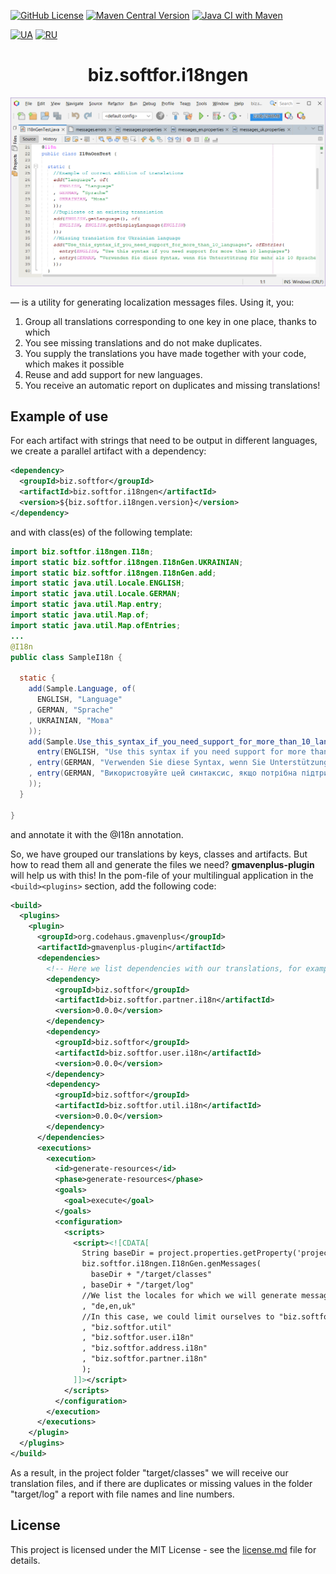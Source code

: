 [![GitHub License](https://img.shields.io/github/license/ovsyannykov/biz.softfor.i18ngen)](license.md)
[![Maven Central Version](https://img.shields.io/maven-central/v/biz.softfor/biz.softfor.spring.i18ngen)](https://mvnrepository.com/artifact/biz.softfor/biz.softfor.spring.i18ngen)
[![Java CI with Maven](https://github.com/ovsyannykov/biz.softfor.i18ngen/actions/workflows/maven.yml/badge.svg)](https://github.com/ovsyannykov/biz.softfor.i18ngen/actions/workflows/maven.yml)

[![UA](https://img.shields.io/badge/UA-yellow)](readme.ua.md)
[![RU](https://img.shields.io/badge/RU-black)](readme.ru.md)

<h1 align="center">biz.softfor.i18ngen</h1>

![Generate it!](readme.png)

— is a utility for generating localization messages files. Using it, you:
1. Group all translations corresponding to one key in one place, thanks to which
2. You see missing translations and do not make duplicates.
3. You supply the translations you have made together with your code, which
makes it possible
4. Reuse and add support for new languages.
5. You receive an automatic report on duplicates and missing translations!

## Example of use

For each artifact with strings that need to be output in different languages,
we create a parallel artifact with a dependency:
```xml
<dependency>
  <groupId>biz.softfor</groupId>
  <artifactId>biz.softfor.i18ngen</artifactId>
  <version>${biz.softfor.i18ngen.version}</version>
</dependency>
```
and with class(es) of the following template:
```java
import biz.softfor.i18ngen.I18n;
import static biz.softfor.i18ngen.I18nGen.UKRAINIAN;
import static biz.softfor.i18ngen.I18nGen.add;
import static java.util.Locale.ENGLISH;
import static java.util.Locale.GERMAN;
import static java.util.Map.entry;
import static java.util.Map.of;
import static java.util.Map.ofEntries;
...
@I18n
public class SampleI18n {

  static {
    add(Sample.Language, of(
      ENGLISH, "Language"
    , GERMAN, "Sprache"
    , UKRAINIAN, "Мова"
    ));
    add(Sample.Use_this_syntax_if_you_need_support_for_more_than_10_languages, ofEntries(
      entry(ENGLISH, "Use this syntax if you need support for more than 10 languages")
    , entry(GERMAN, "Verwenden Sie diese Syntax, wenn Sie Unterstützung für mehr als 10 Sprachen benötigen")
    , entry(GERMAN, "Використовуйте цей синтаксис, якщо потрібна підтримка понад 10 мов")
    ));
  }

}
```
and annotate it with the @I18n annotation.

So, we have grouped our translations by keys, classes and artifacts. But how
to read them all and generate the files we need? **gmavenplus-plugin** will
help us with this! In the pom-file of your multilingual application in the
```<build><plugins>``` section, add the following code:
```xml
<build>
  <plugins>
    <plugin>
      <groupId>org.codehaus.gmavenplus</groupId>
      <artifactId>gmavenplus-plugin</artifactId>
      <dependencies>
        <!-- Here we list dependencies with our translations, for example: -->
        <dependency>
          <groupId>biz.softfor</groupId>
          <artifactId>biz.softfor.partner.i18n</artifactId>
          <version>0.0.0</version>
        </dependency>
        <dependency>
          <groupId>biz.softfor</groupId>
          <artifactId>biz.softfor.user.i18n</artifactId>
          <version>0.0.0</version>
        </dependency>
        <dependency>
          <groupId>biz.softfor</groupId>
          <artifactId>biz.softfor.util.i18n</artifactId>
          <version>0.0.0</version>
        </dependency>
      </dependencies>
      <executions>
        <execution>
          <id>generate-resources</id>
          <phase>generate-resources</phase>
          <goals>
            <goal>execute</goal>
          </goals>
          <configuration>
            <scripts>
              <script><![CDATA[
                String baseDir = project.properties.getProperty('project.basedir').replace('\\','/');
                biz.softfor.i18ngen.I18nGen.genMessages(
                  baseDir + "/target/classes"
                , baseDir + "/target/log"
                //We list the locales for which we will generate messages*.properties files. The first locale is the default locale.
                , "de,en,uk"
                //In this case, we could limit ourselves to "biz.softfor", but for demonstration purposes, we will list packages with @I18n annotated classes:
                , "biz.softfor.util"
                , "biz.softfor.user.i18n"
                , "biz.softfor.address.i18n"
                , "biz.softfor.partner.i18n"
                );
              ]]></script>
            </scripts>
          </configuration>
        </execution>
      </executions>
    </plugin>      
  </plugins>
</build>
```
As a result, in the project folder "target/classes" we will receive our
translation files, and if there are duplicates or missing values ​​in the folder
"target/log" a report with file names and line numbers.

## License

This project is licensed under the MIT License - see the [license.md](license.md) file for details.
